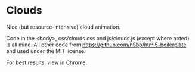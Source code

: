 # Clouds
Nice (but resource-intensive) cloud animation.

Code in the &lt;body&gt;, css/clouds.css and js/clouds.js (except where noted) is all mine. 
All other code from https://github.com/h5bp/html5-boilerplate and used under the MIT license.

For best results, view in Chrome.
